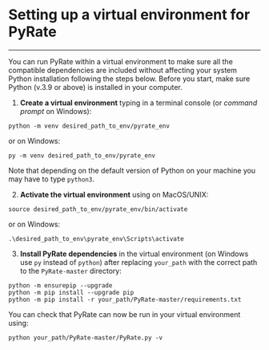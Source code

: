 # Setting up a virtual environment for PyRate

***

You can run PyRate within a virtual environment to make sure all the compatible dependencies are included without affecting your system Python installation following the steps below. 
Before you start, make sure Python (v.3.9 or above) is installed in your computer.    

1) **Create a virtual environment** typing in a terminal console (or *command prompt* on Windows): 

```
python -m venv desired_path_to_env/pyrate_env
```  
or on Windows:

```
py -m venv desired_path_to_env/pyrate_env
```  
Note that depending on the default version of Python on your machine you may have to type `python3`. 

2) **Activate the virtual environment** using on MacOS/UNIX: 

```
source desired_path_to_env/pyrate_env/bin/activate
```
or on Windows:

```
.\desired_path_to_env\pyrate_env\Scripts\activate
```  

3) **Install PyRate dependencies** in the virtual environment (on Windows use `py` instead of `python`) after replacing `your_path` with the correct path to the `PyRate-master` directory:

```
python -m ensurepip --upgrade
python -m pip install --upgrade pip
python -m pip install -r your_path/PyRate-master/requirements.txt
```

You can check that PyRate can now be run in your virtual environment using:
```
python your_path/PyRate-master/PyRate.py -v
```


